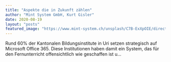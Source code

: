 ```yaml
---
title: "Aspekte die in Zukunft zählen"
author: "Mint System GmbH, Kurt Gisler"
date: 2020-08-19
layout: "posts"
featured_image: "https://www.mint-system.ch/unsplash/C7B-ExXpOIE/direction.jpe"
---
```


Rund 60% der Kantonalen Bildungsinstitute in Uri setzen strategisch auf Microsoft Office 365. Diese Institutionen haben damit ein System, das für den Fernunterricht offensichtlich wie geschaffen ist u...

